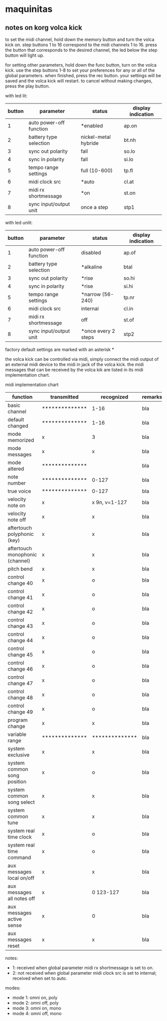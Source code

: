 # maquinitas

## notes on korg volca kick

to set the midi channel, hold down the memory button and turn the volca kick on. step buttons 1 to 16 correspond to the midi channels 1 to 16. press the button that corresponds to the desired channel, the led below the step button will light up.

for setting other parameters, hold down the func button, turn on the volca kick. use the step buttons 1-8 to set your preferences for any or all of the global parameters. when finished, press the rec button. your settings will be saved and the volca kick will restart. to cancel without making changes, press the play button.

with led lit:

|button|parameter              |status              |display indication|
|------|-----------------------|--------------------|------------------|
|1     |auto power-off function|*enabled            |ap.on             |
|2     |battery type selection |nickel-metal hybride|bt.nh             |
|3     |sync out polarity      |fall                |so.lo             |
|4     |sync in polarity       |fall                |si.lo             |
|5     |tempo range settings   |full (10-600)       |tp.fl             |
|6     |midi clock src         |*auto               |cl.at             |
|7     |midi rx shortmessage   |*on                 |st.on             |
|8     |sync input/output unit |once a step         |stp1              |

with led unlit:

|button|parameter              |status             |display indication|
|------|-----------------------|-------------------|------------------|
|1     |auto power-off function|disabled           |ap.of             |
|2     |battery type selection |*alkaline          |btal              |
|3     |sync out polarity      |*rise              |so.hi             |
|4     |sync in polarity       |*rise              |si.hi             |
|5     |tempo range settings   |*narrow (56-240)   |tp.nr             |
|6     |midi clock src         |internal           |cl.in             |
|7     |midi rx shortmessage   |off                |st.of             |
|8     |sync input/output unit |*once every 2 steps|stp2              |

factory default settings are marked with an asterisk *

the volca kick can be controlled via midi, simply connect the midi output of an external midi device to the midi in jack of the volca kick. the midi messages that can be received by the volca kik are listed in its midi implementation chart.

midi implementation chart

|function                       |transmitted   |recognized    |remarks|
|-------------------------------|--------------|--------------|-------|
|basic channel                  |**************|1-16          |bla    |     
|default changed                |**************|1-16          |bla    |
|mode memorized                 |x             |3             |bla    |
|mode messages                  |x             |x             |bla    |
|mode altered                   |**************|              |bla    |
|note number                    |**************|0-127         |bla    |
|true voice                     |**************|0-127         |bla    |
|velocity note on               |x             |x 9n, v=1-127 |bla    |
|velocity note off              |x             |x             |bla    |
|aftertouch polyphonic (key)    |x             |x             |bla    |
|aftertouch monophonic (channel)|x             |x             |bla    |
|pitch bend                     |x             |x             |bla    |
|control change 40              |x             |o             |bla    |
|control change 41              |x             |o             |bla    |
|control change 42              |x             |o             |bla    |
|control change 43              |x             |o             |bla    |
|control change 44              |x             |o             |bla    |
|control change 45              |x             |o             |bla    |
|control change 46              |x             |o             |bla    |
|control change 47              |x             |o             |bla    |
|control change 48              |x             |o             |bla    |
|control change 49              |x             |o             |bla    |
|program change                 |x             |x             |bla    |
|variable range                 |**************|**************|bla    |
|system exclusive               |x             |x             |bla    |
|system common song position    |x             |o             |bla    |
|system common song select      |x             |x             |bla    |
|system common tune             |x             |x             |bla    |
|system real time clock         |x             |o             |bla    |
|system real time command       |x             |o             |bla    |
|aux messages local on/off      |x             |x             |bla    |
|aux messages all notes off     |x             |0 123-127     |bla    |
|aux messages active sense      |x             |0             |bla    |
|aux messages reset             |x             |x             |bla    |

notes:
* 1: received when global parameter midi rx shortmessage is set to on.
* 2: not received when global parameter midi clock src is set to internal; received when set to auto.

modes:
* mode 1: omni on, poly
* mode 2: omni off, poly
* mode 3: omni on, mono
* mode 4: omni off, mono
